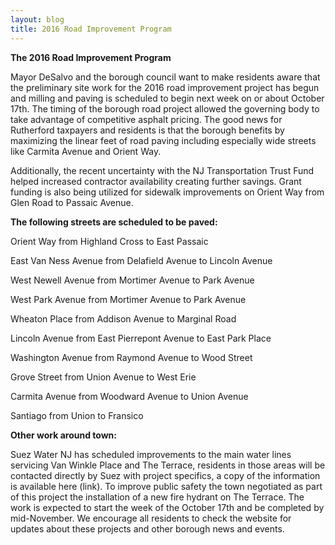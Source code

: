 ```yaml
---
layout: blog
title: 2016 Road Improvement Program
---
```


**The 2016 Road Improvement Program**

Mayor DeSalvo and the borough council want to make residents aware that the preliminary site work for the 2016 road improvement project has begun and milling and paving is scheduled to begin next week on or about October 17th. The timing of the borough road project allowed the governing body to take advantage of competitive asphalt pricing. The good news for Rutherford taxpayers and residents is that the borough benefits by maximizing the linear feet of road paving including especially wide streets like Carmita Avenue and Orient Way.  

Additionally, the recent uncertainty with the NJ Transportation Trust Fund helped increased contractor availability creating further savings. Grant funding is also being utilized for sidewalk improvements on Orient Way from Glen Road to Passaic Avenue.

**The following streets are scheduled to be paved:**


Orient Way from Highland Cross to East Passaic

East Van Ness Avenue from Delafield Avenue to Lincoln Avenue

West Newell Avenue from Mortimer Avenue to Park Avenue

West Park Avenue from Mortimer Avenue to Park Avenue

Wheaton Place from Addison Avenue to Marginal Road 

Lincoln Avenue from East Pierrepont Avenue to East Park Place

Washington Avenue from Raymond Avenue to Wood Street

Grove Street from Union Avenue to West Erie

Carmita Avenue from Woodward Avenue to Union Avenue

Santiago from Union to Fransico

**Other work around town:**

Suez Water NJ has scheduled improvements to the main water lines servicing Van Winkle Place and The Terrace, residents in those areas will be contacted directly by Suez with project specifics, a copy of the information is available here (link). To improve public safety the town negotiated as part of this project the installation of a new fire hydrant on The Terrace.  The work is expected to start the week of the October 17th and be completed by mid-November. 
We encourage all residents to check the website for updates about these projects and other borough news and events.  

